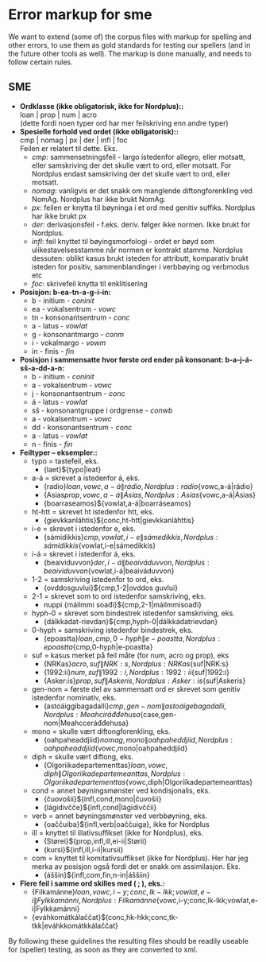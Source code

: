 # Error markup for sme

We want to extend (some of) the corpus files with markup for spelling
and other errors, to use them as gold standards for testing our spellers
(and in the future other tools as well). The markup is done manually,
and needs to follow certain rules.

## SME

- **Ordklasse (ikke obligatorisk, ikke for Nordplus)::**  
  loan \| prop \| num \| acro  
  (dette fordi noen typer ord har mer feilskriving enn andre typer)
- **Spesielle forhold ved ordet (ikke obligatorisk)::**  
  cmp \| nomag \| px \| der \| infl \| foc  
  Feilen er relatert til dette. Eks.
  - _cmp_: sammensetningsfeil - largo istedenfor allegro, eller
    motsatt, eller samskriving der det skulle vært to ord, eller
    motsatt. For Nordplus endast samskriving der det skulle vært to
    ord, eller motsatt.
  - _nomag_: vanligvis er det snakk om manglende diftongforenkling
    ved NomAg. Nordplus har ikke brukt NomAg.
  - _px_: feilen er knytta til bøyninga i et ord med genitiv
    suffiks. Nordplus har ikke brukt px
  - _der_: derivasjonsfeil - f.eks. deriv. følger ikke normen. Ikke
    brukt for Nordplus.
  - _infl_: feil knyttet til bøyingsmorfologi - ordet er bøyd som
    ulikestavelsesstamme når normen er kontrakt stamme. Nordplus
    dessuten: oblikt kasus brukt isteden for attributt, komparativ
    brukt isteden for positiv, sammenblandinger i verbbøying og
    verbmodus etc
  - _foc_: skrivefeil knytta til enklitisering
- **Posisjon: b-ea-tn-a-g-i-in:**
  - b - initium - _coninit_
  - ea - vokalsentrum - _vowc_
  - tn - konsonantsentrum - _conc_
  - a - latus - _vowlat_
  - g - konsonantmargo - _conm_
  - i - vokalmargo - _vowm_
  - in - finis - _fin_
- **Posisjon i sammensatte hvor første ord ender på konsonant:
  b-a-j-á-sš-a-dd-a-n:**
  - b - initium - _coninit_
  - a - vokalsentrum - _vowc_
  - j - konsonantsentrum - _conc_
  - á - latus - _vowlat_
  - sš - konsonantgruppe i ordgrense - _conwb_
  - a - vokalsentrum - _vowc_
  - dd - konsonantsentrum - _conc_
  - a - latus - _vowlat_
  - n - finis - _fin_
- **Feiltyper – eksempler::**
  - typo = tastefeil, eks.
    - {laet}${typo\|leat}
  - a-á = skrevet a istedenfor á, eks.
    - {radio}${loan,vowc,a-á\|rádio}, Nordplus:
            {radio}${vowc,a-á\|rádio}
    - {Asias${prop,vowc,a-á\|Ásias}, Nordplus:
            {Asias}${vowc,a-á\|Ásias}
    - {boarraseamos}${vowlat,a-á\|boarráseamos}
  - ht-htt = skrevet ht istedenfor htt, eks.
    - {gievkkanláhtis}${conc,ht-htt\|gievkkanláhttis}
  - i-e = skrevet i istedenfor e, eks.
    - {sámidikkis}${cmp,vowlat,i-e\|sámedikkis}, Nordplus:
            {sámidikkis}${vowlat,i-e\|sámedikkis}
  - i-á = skrevet i istedenfor á, eks.
    - {beaividuvvon}${der,i-á\|beaiváduvvon}, Nordplus:
            {beaividuvvon}${vowlat,i-á\|beaiváduvvon}
  - 1-2 = samskriving istedenfor to ord, eks.
    - {ovddosguvlui}${cmp,1-2\|ovddos guvlui}
  - 2-1 = skrevet som to ord istedenfor samskriving, eks.
    - nuppi {máilmmi soađi}${cmp,2-1\|máilmmisoađi}
  - hyph-0 = skrevet som bindestrek istedenfor samskriving, eks.
    - {dálkkádat-rievdan}${cmp,hyph-0\|dálkkádatrievdan}
  - 0-hyph = samskriving istedenfor bindestrek, eks.
    - {epoastta}${loan,cmp,0-hyph\|e-poastta}, Nordplus:
            {epoastta}${cmp,0-hyph\|e-poastta}
  - suf = kasus merket på feil måte (for num, acro og prop), eks
    - {NRKas}${acro,suf\|NRK:s}, Nordplus: {NRKas}${suf\|NRK:s}
    - {1992:ii}${num,suf\|1992:i}, Nordplus:
            {1992:ii}${suf\|1992:i}
    - {Asker:is}${prop,suf\|Askeris}, Nordplus:
            {Asker:is}${suf\|Askeris}
  - gen-nom = første del av sammensatt ord er skrevet som genitiv
    istedenfor nominativ, eks.
    - {astoáiggibagadalli}${cmp,gen-nom\|astoáigebagadalli},
            Nordplus: {Meahciráđđehusa}${case,gen-nom\|Meahcceráđđehusa}
  - mono = skulle vært diftongforenkling, eks.
    - {oahpaheaddjiid}${nomag,mono\|oahpaheddjiid}, Nordplus:
            {oahpaheaddjiid}${vowc,mono\|oahpaheddjiid}
  - diph = skulle vært diftong, eks.
    - {Olgoriikadepartementtas}${loan,vowc,diph\|Olgoriikadepartemeanttas},
            Nordplus:
            {Olgoriikadepartementtas}${vowc,diph\|Olgoriikadepartemeanttas}
  - cond = annet bøyningsmønster ved kondisjonalis, eks.
    - {čuovošii}${infl,cond,mono\|čuvošii}
    - {lágidivčče}${infl,cond\|lágidivččii}
  - verb = annet bøyningsmønster ved verbbøyning, eks.
    - {oaččuiba}${infl,verb\|oaččuiga}, ikke for Nordplus
  - ill = knyttet til illativsuffikset (ikke for Nordplus), eks.
    - {Størei}${prop,infl,ill,ei-ii\|Størii}
    - {kursi}${infl,ill,i-ii\|kursii}
  - com = knyttet til komitativsuffikset (ikke for Nordplus). Her
    har jeg merka av posisjon også fordi det er snakk om
    assimilasjon. Eks.
    - {áššin}${infl,com,fin,n-in\|áššiin}
- **Flere feil i samme ord skilles med ( ; ), eks.:**
  - {Filkamánne}${loan,vowc,i-y;conc,lk-lkk;vowlat,e-i\|Fylkkamánni},
        Nordplus:
        {Filkamánne}${vowc,i-y;conc,lk-lkk;vowlat,e-i\|Fylkkamánni}
  - {eváhkomátkálaččat}$(conc,hk-hkk;conc,tk-tkk\|eváhkkomátkkálaččat}

By following these guidelines the resulting files should be readily
useable for (speller) testing, as soon as they are converted to xml.
